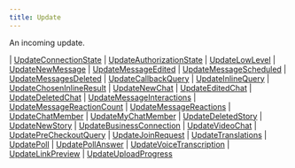 ```yaml
---
title: Update
---
```


An incoming update.

<div class="font-mono whitespace-pre"><span class="opacity-50">|</span> <a href="/gh/types/updateconnectionstate"  >UpdateConnectionState</a>
<span class="opacity-50">|</span> <a href="/gh/types/updateauthorizationstate"  >UpdateAuthorizationState</a>
<span class="opacity-50">|</span> <a href="/gh/types/updatelowlevel"  >UpdateLowLevel</a>
<span class="opacity-50">|</span> <a href="/gh/types/updatenewmessage"  >UpdateNewMessage</a>
<span class="opacity-50">|</span> <a href="/gh/types/updatemessageedited"  >UpdateMessageEdited</a>
<span class="opacity-50">|</span> <a href="/gh/types/updatemessagescheduled"  >UpdateMessageScheduled</a>
<span class="opacity-50">|</span> <a href="/gh/types/updatemessagesdeleted"  >UpdateMessagesDeleted</a>
<span class="opacity-50">|</span> <a href="/gh/types/updatecallbackquery"  >UpdateCallbackQuery</a>
<span class="opacity-50">|</span> <a href="/gh/types/updateinlinequery"  >UpdateInlineQuery</a>
<span class="opacity-50">|</span> <a href="/gh/types/updatechoseninlineresult"  >UpdateChosenInlineResult</a>
<span class="opacity-50">|</span> <a href="/gh/types/updatenewchat"  >UpdateNewChat</a>
<span class="opacity-50">|</span> <a href="/gh/types/updateeditedchat"  >UpdateEditedChat</a>
<span class="opacity-50">|</span> <a href="/gh/types/updatedeletedchat"  >UpdateDeletedChat</a>
<span class="opacity-50">|</span> <a href="/gh/types/updatemessageinteractions"  >UpdateMessageInteractions</a>
<span class="opacity-50">|</span> <a href="/gh/types/updatemessagereactioncount"  >UpdateMessageReactionCount</a>
<span class="opacity-50">|</span> <a href="/gh/types/updatemessagereactions"  >UpdateMessageReactions</a>
<span class="opacity-50">|</span> <a href="/gh/types/updatechatmember"  >UpdateChatMember</a>
<span class="opacity-50">|</span> <a href="/gh/types/updatemychatmember"  >UpdateMyChatMember</a>
<span class="opacity-50">|</span> <a href="/gh/types/updatedeletedstory"  >UpdateDeletedStory</a>
<span class="opacity-50">|</span> <a href="/gh/types/updatenewstory"  >UpdateNewStory</a>
<span class="opacity-50">|</span> <a href="/gh/types/updatebusinessconnection"  >UpdateBusinessConnection</a>
<span class="opacity-50">|</span> <a href="/gh/types/updatevideochat"  >UpdateVideoChat</a>
<span class="opacity-50">|</span> <a href="/gh/types/updateprecheckoutquery"  >UpdatePreCheckoutQuery</a>
<span class="opacity-50">|</span> <a href="/gh/types/updatejoinrequest"  >UpdateJoinRequest</a>
<span class="opacity-50">|</span> <a href="/gh/types/updatetranslations"  >UpdateTranslations</a>
<span class="opacity-50">|</span> <a href="/gh/types/updatepoll"  >UpdatePoll</a>
<span class="opacity-50">|</span> <a href="/gh/types/updatepollanswer"  >UpdatePollAnswer</a>
<span class="opacity-50">|</span> <a href="/gh/types/updatevoicetranscription"  >UpdateVoiceTranscription</a>
<span class="opacity-50">|</span> <a href="/gh/types/updatelinkpreview"  >UpdateLinkPreview</a>
<span class="opacity-50">|</span> <a href="/gh/types/updateuploadprogress"  >UpdateUploadProgress</a></div>


